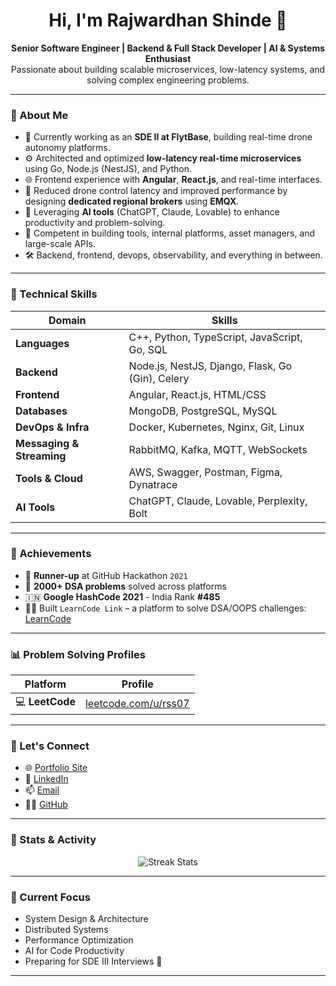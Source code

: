 <h1 align="center">Hi, I'm Rajwardhan Shinde 👋</h1>

<p align="center">
  <b>Senior Software Engineer | Backend & Full Stack Developer | AI & Systems Enthusiast</b><br>
  Passionate about building scalable microservices, low-latency systems, and solving complex engineering problems.
</p>

---

### 💼 About Me

- 🔭 Currently working as an **SDE II at FlytBase**, building real-time drone autonomy platforms.
- ⚙️ Architected and optimized **low-latency real-time microservices** using Go, Node.js (NestJS), and Python.
- 🌐 Frontend experience with **Angular**, **React.js**, and real-time interfaces.
- 🚀 Reduced drone control latency and improved performance by designing **dedicated regional brokers** using **EMQX**.
- 🧠 Leveraging **AI tools** (ChatGPT, Claude, Lovable) to enhance productivity and problem-solving.
- 🎯 Competent in building tools, internal platforms, asset managers, and large-scale APIs.
- 🛠️ Backend, frontend, devops, observability, and everything in between.

---

### 🧠 Technical Skills

| Domain | Skills |
|-------|--------|
| **Languages** | C++, Python, TypeScript, JavaScript, Go, SQL |
| **Backend** | Node.js, NestJS, Django, Flask, Go (Gin), Celery |
| **Frontend** | Angular, React.js, HTML/CSS |
| **Databases** | MongoDB, PostgreSQL, MySQL |
| **DevOps & Infra** | Docker, Kubernetes, Nginx, Git, Linux |
| **Messaging & Streaming** | RabbitMQ, Kafka, MQTT, WebSockets |
| **Tools & Cloud** | AWS, Swagger, Postman, Figma, Dynatrace |
| **AI Tools** | ChatGPT, Claude, Lovable, Perplexity, Bolt |

---

### 🚀 Achievements

- 🥈 **Runner-up** at GitHub Hackathon `2021`
- 🧠 **2000+ DSA problems** solved across platforms
- 🇮🇳 **Google HashCode 2021** - India Rank **#485**
- 👨‍💻 Built `LearnCode Link` – a platform to solve DSA/OOPS challenges: [LearnCode](https://problem-solver.netlify.app)

---

### 📊 Problem Solving Profiles

| Platform | Profile |
|----------|---------|
| 💻 **LeetCode** | [leetcode.com/u/rss07](https://leetcode.com/u/rss07/)

---

### 🔗 Let's Connect

- 🌐 [Portfolio Site](https://rajwardhan-gpt.vercel.app/)
- 💼 [LinkedIn](https://linkedin.com/in/rajwardhanshinde/)
- 📫 [Email](mailto:rajshinde55553@gmail.com)
- 🧑‍💻 [GitHub](https://github.com/RajwardhanShinde)

---

### 📌 Stats & Activity

<p align="center">
  <img src="https://github-readme-streak-stats.herokuapp.com/?user=RajwardhanShinde&theme=radical" alt="Streak Stats" />
</p>

---

### 🧠 Current Focus

- System Design & Architecture
- Distributed Systems
- Performance Optimization
- AI for Code Productivity
- Preparing for SDE III Interviews 🚀

---

